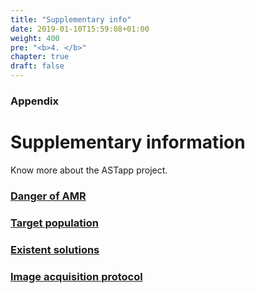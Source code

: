 ```yaml
---
title: "Supplementary info"
date: 2019-01-10T15:59:08+01:00
weight: 400
pre: "<b>4. </b>"
chapter: true
draft: false
---
```


### Appendix
# Supplementary information

Know more about the <span class="ast">AST</span><span class="app">app</span> project.

### [Danger of AMR](/ASTapp-overview/en/suppl/oneill/)
### [Target population](/ASTapp-overview/en/suppl/target/)
### [Existent solutions](/ASTapp-overview/en/suppl/comparison/)
### [Image acquisition protocol](/ASTapp-overview/en/suppl/imgprotocol/)